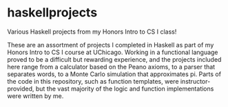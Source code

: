 # haskellprojects
Various Haskell projects from my Honors Intro to CS I class!

These are an assortment of projects I completed in Haskell as part of my Honors Intro to CS I course at UChicago. Working in a functional language proved to be a difficult but rewarding experience, and the projects included here range from a calculator based on the Peano axioms, to a parser that separates words, to a Monte Carlo simulation that approximates pi. Parts of the code in this repository, such as function templates, were instructor-provided, but the vast majority of the logic and function implementations were written by me.
